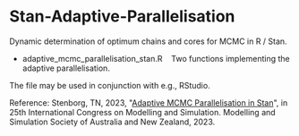 # Stan-Adaptive-Parallelisation

Dynamic determination of optimum chains and cores for MCMC in R / Stan.

- adaptive_mcmc_parallelisation_stan.R &nbsp;&nbsp; Two functions implementing the adaptive parallelisation.<br />

The file may be used in conjunction with e.g., RStudio.

Reference: Stenborg, TN, 2023, "[Adaptive MCMC Parallelisation in Stan](https://mssanz.org.au/modsim2023/files/stenborg.pdf)", in 25th International Congress on Modelling and Simulation. Modelling and Simulation Society of Australia and New Zealand, 2023.
